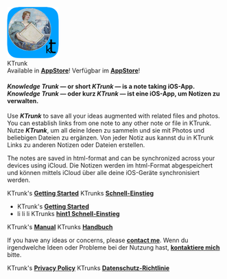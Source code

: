 <div class="hGrid">
  <div class="grid-1">
    <img src="logo120.png">
  </div>
  <div class="grid-2">
    <div class="gridTitle">KTrunk</div>
    <div class="gridDescription">
      <span class="en">Available in <b><a href="https://apps.apple.com/de/app/ktrunk/id1543722029">AppStore</a></b>!</span>
      <span class="de">Verfügbar im <b><a href="https://apps.apple.com/de/app/ktrunk/id1543722029">AppStore</a></b>!</span>
    </div>
  </div>
<div class="gridBreak"></div>
</div>


<h4>
  <span class="en"><b><i>Knowledge Trunk</i></b> — or short <b><i>KTrunk</i></b> — is a note taking iOS-App.</span>
  <span class="de"><b><i>Knowledge Trunk</i></b> — oder kurz <b><i>KTrunk</i></b> — ist eine iOS-App, um Notizen zu verwalten.</span>
</h4>

<p>
  <span class="en">Use <b><i>KTrunk</i></b> to save all your ideas augmented with related files and photos. You can establish links from one note to any other note or file in KTrunk.</span>
  <span class="de">Nutze <b><i>KTrunk</i></b>, um all deine Ideen zu sammeln und sie mit Photos und beliebigen Dateien zu ergänzen. Von jeder Notiz aus kannst du in KTrunk Links zu anderen Notizen oder Dateien erstellen.</span>
</p>
<p>
  <span class="en">The notes are saved in html-format and can be synchronized across your devices using iCloud.</span>
  <span class="de">Die Notizen werden im html-Format abgespeichert und können mittels iCloud über alle deine iOS-Geräte synchronisiert werden.</span>
</p>
<p>
  <span class="en hint">KTrunk's <b><a href="GettingStarted.html">Getting Started</a></b></span>
  <span class="de hint">KTrunks <b><a href="GettingStarted.html">Schnell-Einstieg</a></b></span> 
</p>

<ul class="hint">
  <li class="en">
    KTrunk's <b><a href="GettingStarted.html">Getting Started</a></b></span>
  </li>
  <li class="de">
    <span class="de">li li li KTrunks <b><a href="GettingStarted.html">hint1 Schnell-Einstieg</a></b></span> 
  </li>
</ul>
<p>
  <span class="en hint">KTrunk's <b><a href="Manual.html">Manual</a></b></span>
  <span class="de hint">KTrunks <b><a href="Manual.html">Handbuch</a></b></span> 
</p>
<p>
  <span class="en hint">If you have any ideas or concerns, please <b><a href="mailto:cl.schuetzdeller@icloud.com">contact me</a></b>.</span>
  <span class="de hint">Wenn du irgendwelche Ideen oder Probleme bei der Nutzung hast, <b><a href="mailto:cl.schuetzdeller@icloud.com">kontaktiere mich</a></b> bitte.</span> 
</p>
<p>
  <span class="en hint">KTrunk's <b><a href="PrivacyPolicy.html">Privacy Policy</a></b></span>
  <span class="de hint">KTrunks <b><a href="PrivacyPolicy.html">Datenschutz-Richtlinie</a></b></span> 
</p> 

<h3>&nbsp;</h3>
